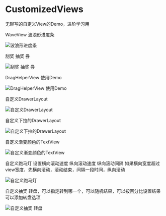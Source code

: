 # CustomizedViews
无聊写的自定义View的Demo，进阶学习用



WaveView 波浪形进度条

![波浪形进度条](./gifs/wave_view.gif)




刮奖 抽奖 券

![刮奖 抽奖 券](./gifs/strach_view.gif)

DragHelperView 使用Demo

![DragHelperView 使用Demo](./gifs/drag_view.gif)



自定义DrawerLayout

![自定义DrawerLayout](./gifs/drawer.gif)



自定义下拉的DrawerLayout

![自定义下拉的DrawerLayout](./gifs/pull_down_drawer.gif)



自定义渐变颜色的TextView

![自定义渐变颜色的TextView](./gifs/gradient_view.gif)



自定义跑马灯 设置横向滚动速度  纵向滚动速度  纵向滚动间隔
如果横向宽度超过view宽度，先横向滚动，滚动结束，间隔一段时间，纵向滚动

![自定义跑马灯](./gifs/marquee_view.gif)



自定义抽奖 转盘，可以指定转到哪一个，可以随机结果，可以按百分比设置结果
可以添加转盘选项

![自定义抽奖 转盘](./gifs/lucky_drawer_view.gif)
